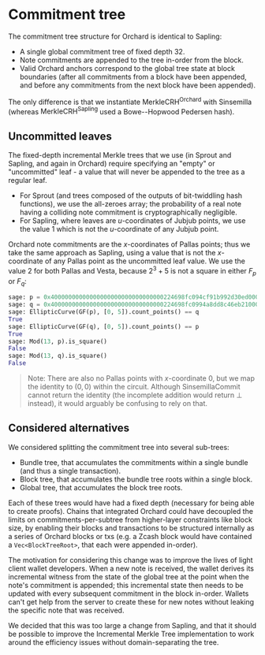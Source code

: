 # Commitment tree

The commitment tree structure for Orchard is identical to Sapling:

- A single global commitment tree of fixed depth 32.
- Note commitments are appended to the tree in-order from the block.
- Valid Orchard anchors correspond to the global tree state at block boundaries (after all
  commitments from a block have been appended, and before any commitments from the next
  block have been appended).

The only difference is that we instantiate $\mathsf{MerkleCRH}^\mathsf{Orchard}$ with
Sinsemilla (whereas $\mathsf{MerkleCRH}^\mathsf{Sapling}$ used a Bowe--Hopwood Pedersen
hash).

## Uncommitted leaves

The fixed-depth incremental Merkle trees that we use (in Sprout and Sapling, and again in
Orchard) require specifying an "empty" or "uncommitted" leaf - a value that will never be
appended to the tree as a regular leaf.

- For Sprout (and trees composed of the outputs of bit-twiddling hash functions), we use
  the all-zeroes array; the probability of a real note having a colliding note commitment
  is cryptographically negligible.
- For Sapling, where leaves are $u$-coordinates of Jubjub points, we use the value $1$
  which is not the $u$-coordinate of any Jubjub point.

Orchard note commitments are the $x$-coordinates of Pallas points; thus we take the same
approach as Sapling, using a value that is not the $x$-coordinate of any Pallas point as the
uncommitted leaf value. We use the value $2$ for both Pallas and Vesta, because $2^3 + 5$ is
not a square in either $F_p$ or $F_q$:

```python
sage: p = 0x40000000000000000000000000000000224698fc094cf91b992d30ed00000001
sage: q = 0x40000000000000000000000000000000224698fc0994a8dd8c46eb2100000001
sage: EllipticCurve(GF(p), [0, 5]).count_points() == q
True
sage: EllipticCurve(GF(q), [0, 5]).count_points() == p
True
sage: Mod(13, p).is_square()
False
sage: Mod(13, q).is_square()
False
```

> Note: There are also no Pallas points with $x$-coordinate $0$, but we map the identity to
> $(0, 0)$ within the circuit. Although $\mathsf{SinsemillaCommit}$ cannot return the identity
> (the incomplete addition would return $\perp$ instead), it would arguably be confusing to
> rely on that.

## Considered alternatives

We considered splitting the commitment tree into several sub-trees:

- Bundle tree, that accumulates the commitments within a single bundle (and thus a single
  transaction).
- Block tree, that accumulates the bundle tree roots within a single block.
- Global tree, that accumulates the block tree roots.

Each of these trees would have had a fixed depth (necessary for being able to create
proofs). Chains that integrated Orchard could have decoupled the limits on
commitments-per-subtree from higher-layer constraints like block size, by enabling their
blocks and transactions to be structured internally as a series of Orchard blocks or txs
(e.g. a Zcash block would have contained a `Vec<BlockTreeRoot>`, that each were appended
in-order).

The motivation for considering this change was to improve the lives of light client wallet
developers. When a new note is received, the wallet derives its incremental witness from
the state of the global tree at the point when the note's commitment is appended; this
incremental state then needs to be updated with every subsequent commitment in the block
in-order. Wallets can't get help from the server to create these for new notes without
leaking the specific note that was received.

We decided that this was too large a change from Sapling, and that it should be possible
to improve the Incremental Merkle Tree implementation to work around the efficiency issues
without domain-separating the tree.
